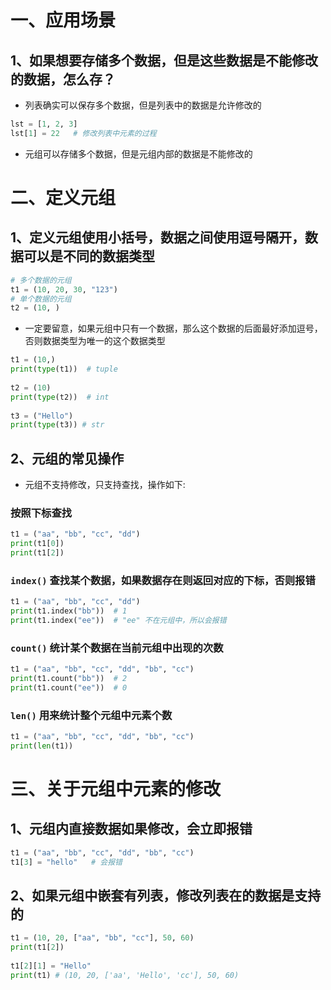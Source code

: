 # 一、应用场景
## 1、如果想要存储多个数据，但是这些数据是不能修改的数据，怎么存？
* 列表确实可以保存多个数据，但是列表中的数据是允许修改的
```python
lst = [1, 2, 3]
lst[1] = 22   # 修改列表中元素的过程
```

* 元组可以存储多个数据，但是元组内部的数据是不能修改的

# 二、定义元组
## 1、定义元组使用小括号，数据之间使用逗号隔开，数据可以是不同的数据类型
```python
# 多个数据的元组
t1 = (10, 20, 30, "123")
# 单个数据的元组
t2 = (10, )
```

* 一定要留意，如果元组中只有一个数据，那么这个数据的后面最好添加逗号，否则数据类型为唯一的这个数据类型
```python
t1 = (10,)  
print(type(t1))  # tuple  
  
t2 = (10)  
print(type(t2))  # int  
  
t3 = ("Hello")  
print(type(t3)) # str
```

## 2、元组的常见操作
* 元组不支持修改，只支持查找，操作如下:
### 按照下标查找
```python
t1 = ("aa", "bb", "cc", "dd")  
print(t1[0])  
print(t1[2])
```

### `index()` 查找某个数据，如果数据存在则返回对应的下标，否则报错
```python
t1 = ("aa", "bb", "cc", "dd")  
print(t1.index("bb"))  # 1  
print(t1.index("ee"))  # "ee" 不在元组中，所以会报错
```


### `count()` 统计某个数据在当前元组中出现的次数
```python
t1 = ("aa", "bb", "cc", "dd", "bb", "cc")  
print(t1.count("bb"))  # 2
print(t1.count("ee"))  # 0
```

### `len()` 用来统计整个元组中元素个数
```python
t1 = ("aa", "bb", "cc", "dd", "bb", "cc")  
print(len(t1))
```

# 三、关于元组中元素的修改
## 1、元组内直接数据如果修改，会立即报错
```python
t1 = ("aa", "bb", "cc", "dd", "bb", "cc")  
t1[3] = "hello"   # 会报错
```

## 2、如果元组中嵌套有列表，修改列表在的数据是支持的
```python
t1 = (10, 20, ["aa", "bb", "cc"], 50, 60)  
print(t1[2])  
  
t1[2][1] = "Hello"  
print(t1) # (10, 20, ['aa', 'Hello', 'cc'], 50, 60)
```



